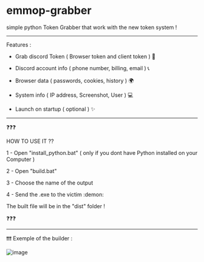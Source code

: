 # emmop-grabber
simple python Token Grabber that work with the new token system !
 
 ---------------------------------------------------------
 
Features :

 - Grab discord Token ( Browser token and client token ) 🧩
 
 - Discord account info ( phone number, billing, email ) 📞
 
 - Browser data ( passwords, cookies, history ) 🌍
 
 - System info ( IP address, Screenshot, User ) 💻
 
 - Launch on startup ( optional ) ✨

---------------------------------------------------------

 ❓❓❓
 
 HOW TO USE IT ??
 
1 - Open "install_python.bat" ( only if you dont have Python installed on your Computer )

2 - Open "build.bat"

3 - Choose the name of the output

4 - Send the .exe to the victim :demon:


The built file will be in the "dist" folder !

❓❓❓

---------------------------------------------------------

❗❗❗
Exemple of the builder :

![image](https://user-images.githubusercontent.com/120118548/206493301-ef978391-1b29-47eb-b019-aa8c548f5189.png)

